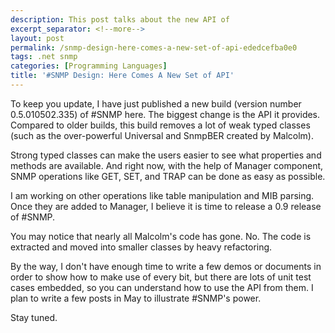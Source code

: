 ```yaml
---
description: This post talks about the new API of
excerpt_separator: <!--more-->
layout: post
permalink: /snmp-design-here-comes-a-new-set-of-api-ededcefba0e0
tags: .net snmp
categories: [Programming Languages]
title: '#SNMP Design: Here Comes A New Set of API'
---
```

To keep you update, I have just published a new build (version number 0.5.010502.335) of #SNMP here. The biggest change is the API it provides. Compared to older builds, this build removes a lot of weak typed classes (such as the over-powerful Universal and SnmpBER created by Malcolm).
<!--more-->

Strong typed classes can make the users easier to see what properties and methods are available. And right now, with the help of Manager component, SNMP operations like GET, SET, and TRAP can be done as easy as possible.

I am working on other operations like table manipulation and MIB parsing. Once they are added to Manager, I believe it is time to release a 0.9 release of #SNMP.

You may notice that nearly all Malcolm's code has gone. No. The code is extracted and moved into smaller classes by heavy refactoring.

By the way, I don't have enough time to write a few demos or documents in order to show how to make use of every bit, but there are lots of unit test cases embedded, so you can understand how to use the API from them. I plan to write a few posts in May to illustrate #SNMP's power.

Stay tuned.
